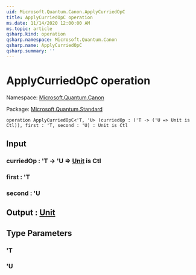 ```yaml
---
uid: Microsoft.Quantum.Canon.ApplyCurriedOpC
title: ApplyCurriedOpC operation
ms.date: 11/14/2020 12:00:00 AM
ms.topic: article
qsharp.kind: operation
qsharp.namespace: Microsoft.Quantum.Canon
qsharp.name: ApplyCurriedOpC
qsharp.summary: ''
---
```


# ApplyCurriedOpC operation

Namespace: [Microsoft.Quantum.Canon](xref:Microsoft.Quantum.Canon)

Package: [Microsoft.Quantum.Standard](https://nuget.org/packages/Microsoft.Quantum.Standard)




```qsharp
operation ApplyCurriedOpC<'T, 'U> (curriedOp : ('T -> ('U => Unit is Ctl)), first : 'T, second : 'U) : Unit is Ctl
```


## Input

### curriedOp : 'T -> 'U => [Unit](xref:microsoft.quantum.lang-ref.unit)  is Ctl




### first : 'T




### second : 'U





## Output : [Unit](xref:microsoft.quantum.lang-ref.unit)



## Type Parameters

### 'T


### 'U


